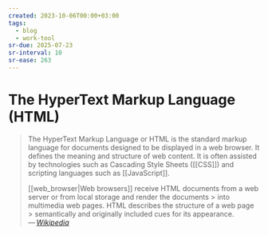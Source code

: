 ```yaml
---
created: 2023-10-06T00:00+03:00
tags:
  - blog
  - work-tool
sr-due: 2025-07-23
sr-interval: 10
sr-ease: 263
---
```


# The HyperText Markup Language (HTML)

> The HyperText Markup Language or HTML is the standard markup language for documents designed to be displayed in a web browser. It defines the meaning and structure of web content. It is often assisted by technologies such as Cascading Style Sheets ([[CSS]]) and scripting languages such as [[JavaScript]].
>
> [[web_browser|Web browsers]] receive HTML documents from a web server or from local storage and render the documents > into multimedia web pages. HTML describes the structure of a web page > semantically and originally included cues for its appearance.\
> — <cite>[Wikipedia](https://en.wikipedia.org/wiki/HTML)</cite>
